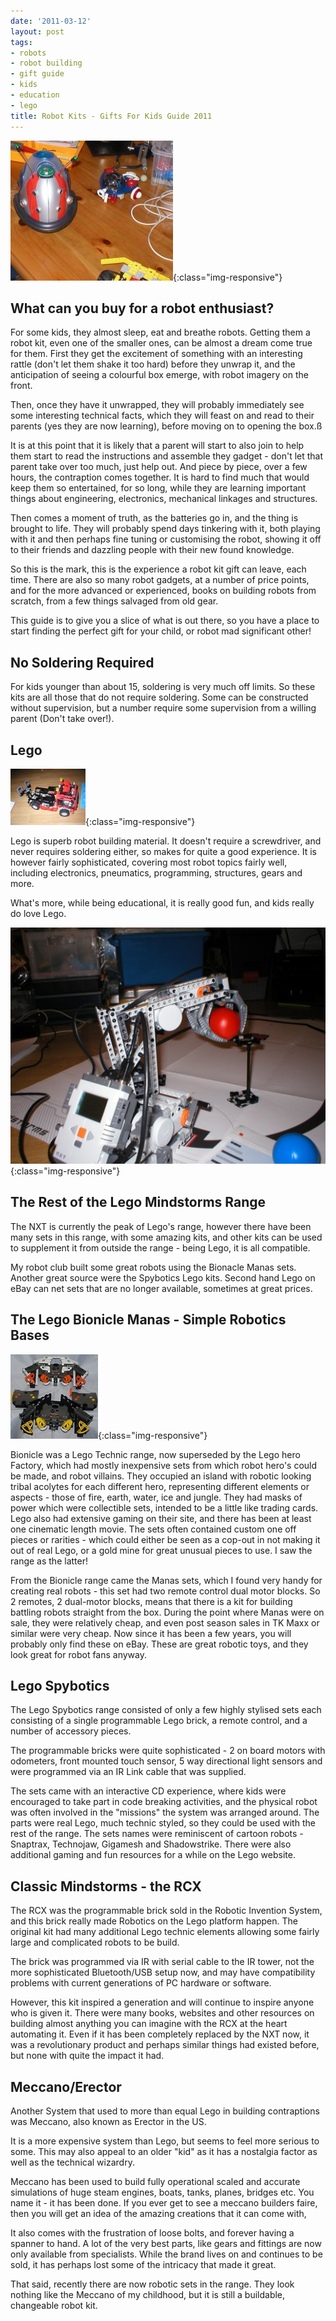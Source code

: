 ```yaml
---
date: '2011-03-12'
layout: post
tags:
- robots
- robot building
- gift guide
- kids
- education
- lego
title: Robot Kits - Gifts For Kids Guide 2011
---
```

![The Cybot, Hyper peppy robot, and a Lego Mindstorms robot. Currently the Cybot is being tweaked.](/galleries/2011-03-12-robot-kits-for-kids-2011/4200652_f260.jpg){:class="img-responsive"}

## What can you buy for a robot enthusiast?

For some kids, they almost sleep, eat and breathe robots. Getting them a robot kit, even one of the smaller ones, can be almost a dream come true for them. First they get the excitement of something with an interesting rattle (don't let them shake it too hard) before they unwrap it, and the anticipation of seeing a colourful box emerge, with robot imagery on the front.

Then, once they have it unwrapped, they will probably immediately see some interesting technical facts, which they will feast on and read to their parents (yes they are now learning), before moving on to opening the box.ß

It is at this point that it is likely that a parent will start to also join to help them start to read the instructions and assemble they gadget - don't let that parent take over too much, just help out. And piece by piece, over a few hours, the contraption comes together. It is hard to find much that would keep them so entertained, for so long, while they are learning important things about engineering, electronics, mechanical linkages and structures.

Then comes a moment of truth, as the batteries go in, and the thing is brought to life. They will probably spend days tinkering with it, both playing with it and then perhaps fine tuning or customising the robot, showing it off to their friends and dazzling people with their new found knowledge.

So this is the mark, this is the experience a robot kit gift can leave, each time. There are also so many robot gadgets, at a number of price points, and for the more advanced or experienced, books on building robots from scratch, from a few things salvaged from old gear.

This guide is to give you a slice of what is out there, so you have a place to start finding the perfect gift for your child, or robot mad significant other!

## No Soldering Required

For kids younger than about 15, soldering is very much off limits. So these kits are all those that do not require soldering. Some can be constructed without supervision, but a number require some supervision from a willing parent (Don't take over!).

## Lego

![Lego Technic Truck](/galleries/2011-03-12-robot-kits-for-kids-2011/4206489_f120.jpg){:class="img-responsive"}

Lego is superb robot building material. It doesn't require a screwdriver, and never requires soldering either, so makes for quite a good experience. It is however fairly sophisticated, covering most robot topics fairly well, including electronics, pneumatics, programming, structures, gears and more.

What's more, while being educational, it is really good fun, and kids really do love Lego.

![An NXT based robot arm lifting a ball.](/galleries/2011-03-12-robot-kits-for-kids-2011/4200663_f520.jpg){:class="img-responsive"}

## The Rest of the Lego Mindstorms Range

The NXT is currently the peak of Lego's range, however there have been many sets in this range, with some amazing kits, and other kits can be used to supplement it from outside the range - being Lego, it is all compatible.

My robot club built some great robots using the Bionacle Manas sets. Another great source were the Spybotics Lego kits. Second hand Lego on eBay can net sets that are no longer available, sometimes at great prices.

## The Lego Bionicle Manas - Simple Robotics Bases

![Lego Bionicle Manas](/galleries/2011-03-12-robot-kits-for-kids-2011/140.jpg){:class="img-responsive"}

Bionicle was a Lego Technic range, now superseded by the Lego hero Factory, which had mostly inexpensive sets from which robot hero's could be made, and robot villains. They occupied an island with robotic looking tribal acolytes for each different hero, representing different elements or aspects - those of fire, earth, water, ice and jungle. They had masks of power which were collectible sets, intended to be a little like trading cards. Lego also had extensive gaming on their site, and there has been at least one cinematic length movie. The sets often contained custom one off pieces or rarities - which could either be seen as a cop-out in not making it out of real Lego, or a gold mine for great unusual pieces to use. I saw the range as the latter!

From the Bionicle range came the Manas sets, which I found very handy for creating real robots - this set had two remote control dual motor blocks. So 2 remotes, 2 dual-motor blocks, means that there is a kit for building battling robots straight from the box. During the point where Manas were on sale, they were relatively cheap, and even post season sales in TK Maxx or similar were very cheap. Now since it has been a few years, you will probably only find these on eBay. These are great robotic toys, and they look great for robot fans anyway.

## Lego Spybotics

The Lego Spybotics range consisted of only a few highly stylised sets each consisting of a single programmable Lego brick, a remote control, and a number of accessory pieces.

The programmable bricks were quite sophisticated - 2 on board motors with odometers, front mounted touch sensor, 5 way directional light sensors and were programmed via an IR Link cable that was supplied.

The sets came with an interactive CD experience, where kids were encouraged to take part in code breaking activities, and the physical robot was often involved in the "missions" the system was arranged around. The parts were real Lego, much technic styled, so they could be used with the rest of the range. The sets names were reminiscent of cartoon robots - Snaptrax, Technojaw, Gigamesh and Shadowstrike. There were also additional gaming and fun resources for a while on the Lego website.

## Classic Mindstorms - the RCX

The RCX was the programmable brick sold in the Robotic Invention System, and this brick really made Robotics on the Lego platform happen. The original kit had many additional Lego technic elements allowing some fairly large and complicated robots to be build.

The brick was programmed via IR with serial cable to the IR tower, not the more sophisticated Bluetooth/USB setup now, and may have compatibility problems with current generations of PC hardware or software.

However, this kit inspired a generation and will continue to inspire anyone who is given it. There were many books, websites and other resources on building almost anything you can imagine with the RCX at the heart automating it. Even if it has been completely replaced by the NXT now, it was a revolutionary product and perhaps similar things had existed before, but none with quite the impact it had.

## Meccano/Erector

Another System that used to more than equal Lego in building contraptions was Meccano, also known as Erector in the US.

It is a more expensive system than Lego, but seems to feel more serious to some. This may also appeal to an older "kid" as it has a nostalgia factor as well as the technical wizardry.

Meccano has been used to build fully operational scaled and accurate simulations of huge steam engines, boats, tanks, planes, bridges etc. You name it - it has been done. If you ever get to see a meccano builders faire, then you will get an idea of the amazing creations that it can come with,

It also comes with the frustration of loose bolts, and forever having a spanner to hand. A lot of the very best parts, like gears and fittings are now only available from specialists. While the brand lives on and continues to be sold, it has perhaps lost some of the intricacy that made it great.

That said, recently there are now robotic sets in the range. They look nothing like the Meccano of my childhood, but it is still a buildable, changeable robot kit.
